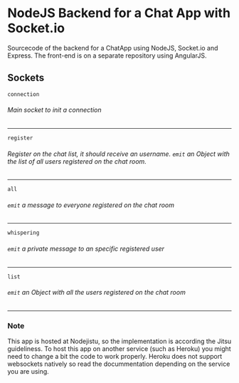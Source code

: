 # NodeJS Backend for a Chat App with Socket.io #

Sourcecode of the backend for a ChatApp using NodeJS, Socket.io and Express. The front-end is on a separate repository using AngularJS.

## Sockets ##


	connection
###### Main socket to init a connection ######


---

	register
###### Register on the chat list, it should receive an username. `emit` an Object with the list of all users registered on the chat room. ######

---

	all
###### `emit` a message to everyone registered on the chat room  ######

---

	whispering
###### `emit` a private message to an specific registered user  ######

---

	list
###### `emit` an Object with all the users registered on the chat room  ######

---

### Note ###

This app is hosted at Nodejistu, so the implementation is according the Jitsu guideliness. To host this app on another service (such as Heroku) you might need to change a bit the code to work properly. Heroku does not support websockets natively so read the docummentation depending on the service you are using.
